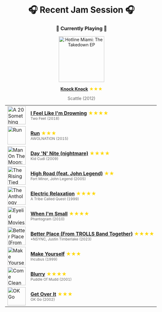 <div align='center'>

# 🎧 Recent Jam Session 🎧

<h3>🎵 Currently Playing 🎵</h3>

<a href="https://open.spotify.com/track/6cthJIumjsMpJBeDJ2w6Dn"><img src="https://i.scdn.co/image/ab67616d0000b27338515ef670537d024a158646" width="150" height="150" alt="Hotline Miami: The Takedown EP" /></a>

<b><a href="https://open.spotify.com/track/6cthJIumjsMpJBeDJ2w6Dn">Knock Knock</a></b><span style="color: gold;"> ★★★</span>

<span style="color: #666;">Scattle (2012)</span>

<table style='margin: 0 auto; max-width: 550px;'>
<tr>
<td width="60"><a href="https://open.spotify.com/track/3aauaXWRgwCMoykMbI0Jq1"><img src="https://i.scdn.co/image/ab67616d0000b273fe3a12c23f04549cef0fbe84" width="60" height="60" alt="A 20 Something Fuck" /></a></td>
<td><b><a href="https://open.spotify.com/track/3aauaXWRgwCMoykMbI0Jq1">I Feel Like I'm Drowning</a></b> <span style="color: gold;"> ★★★★</span><br><span style="font-size: 12px; color: #666;">Two Feet (2018)</span></td>
</tr>
<tr>
<td width="60"><a href="https://open.spotify.com/track/2wIC3jqtTK78zQMdj1DRLu"><img src="https://i.scdn.co/image/ab67616d0000b273f7b69bb1db06fec7f326d6f7" width="60" height="60" alt="Run" /></a></td>
<td><b><a href="https://open.spotify.com/track/2wIC3jqtTK78zQMdj1DRLu">Run</a></b> <span style="color: gold;"> ★★★</span><br><span style="font-size: 12px; color: #666;">AWOLNATION (2015)</span></td>
</tr>
<tr>
<td width="60"><a href="https://open.spotify.com/track/5wfllwdjglyQislkskYLBv"><img src="https://i.scdn.co/image/ab67616d0000b273a487deeecb334b6619489d74" width="60" height="60" alt="Man On The Moon: The End Of Day (Deluxe)" /></a></td>
<td><b><a href="https://open.spotify.com/track/5wfllwdjglyQislkskYLBv">Day 'N' Nite (nightmare)</a></b> <span style="color: gold;"> ★★★★</span><br><span style="font-size: 12px; color: #666;">Kid Cudi (2009)</span></td>
</tr>
<tr>
<td width="60"><a href="https://open.spotify.com/track/2YdrFOfNZeKdQOUYw9duoA"><img src="https://i.scdn.co/image/ab67616d0000b273617b7d3433ff3a447faa7c08" width="60" height="60" alt="The Rising Tied" /></a></td>
<td><b><a href="https://open.spotify.com/track/2YdrFOfNZeKdQOUYw9duoA">High Road (feat. John Legend)</a></b> <span style="color: gold;"> ★★</span><br><span style="font-size: 12px; color: #666;">Fort Minor, John Legend (2005)</span></td>
</tr>
<tr>
<td width="60"><a href="https://open.spotify.com/track/0eEXcw3JLVXcRxYrVYMy68"><img src="https://i.scdn.co/image/ab67616d0000b273b1ddb9f5f519e0d37bc94a53" width="60" height="60" alt="The Anthology" /></a></td>
<td><b><a href="https://open.spotify.com/track/0eEXcw3JLVXcRxYrVYMy68">Electric Relaxation</a></b> <span style="color: gold;"> ★★★★</span><br><span style="font-size: 12px; color: #666;">A Tribe Called Quest (1999)</span></td>
</tr>
<tr>
<td width="60"><a href="https://open.spotify.com/track/1U3BASc885MPCYOzYwOIpO"><img src="https://i.scdn.co/image/ab67616d0000b2735f192d3bcd5fed10b0884af9" width="60" height="60" alt="Eyelid Movies" /></a></td>
<td><b><a href="https://open.spotify.com/track/1U3BASc885MPCYOzYwOIpO">When I'm Small</a></b> <span style="color: gold;"> ★★★★</span><br><span style="font-size: 12px; color: #666;">Phantogram (2010)</span></td>
</tr>
<tr>
<td width="60"><a href="https://open.spotify.com/track/1bHnRc60O1N0l3PbHjaKyK"><img src="https://i.scdn.co/image/ab67616d0000b27300693a6a40d04ca03bf155cc" width="60" height="60" alt="Better Place (From TROLLS Band Together)" /></a></td>
<td><b><a href="https://open.spotify.com/track/1bHnRc60O1N0l3PbHjaKyK">Better Place (From TROLLS Band Together)</a></b> <span style="color: gold;"> ★★★★</span><br><span style="font-size: 12px; color: #666;">*NSYNC, Justin Timberlake (2023)</span></td>
</tr>
<tr>
<td width="60"><a href="https://open.spotify.com/track/7GkgOD5KQtoOFXYyY9mySX"><img src="https://i.scdn.co/image/ab67616d0000b27374fad40214d982351347e46e" width="60" height="60" alt="Make Yourself" /></a></td>
<td><b><a href="https://open.spotify.com/track/7GkgOD5KQtoOFXYyY9mySX">Make Yourself</a></b> <span style="color: gold;"> ★★★</span><br><span style="font-size: 12px; color: #666;">Incubus (1999)</span></td>
</tr>
<tr>
<td width="60"><a href="https://open.spotify.com/track/6lSr3iZTC144PKhvbPFzMp"><img src="https://i.scdn.co/image/ab67616d0000b2733c2bba46b66a3c8a83a53015" width="60" height="60" alt="Come Clean" /></a></td>
<td><b><a href="https://open.spotify.com/track/6lSr3iZTC144PKhvbPFzMp">Blurry</a></b> <span style="color: gold;"> ★★★★</span><br><span style="font-size: 12px; color: #666;">Puddle Of Mudd (2001)</span></td>
</tr>
<tr>
<td width="60"><a href="https://open.spotify.com/track/0SLOiJClXkAZluClYpke95"><img src="https://i.scdn.co/image/ab67616d0000b27363bd80f6f88dd62da7ef193c" width="60" height="60" alt="OK Go" /></a></td>
<td><b><a href="https://open.spotify.com/track/0SLOiJClXkAZluClYpke95">Get Over It</a></b> <span style="color: gold;"> ★★★</span><br><span style="font-size: 12px; color: #666;">OK Go (2002)</span></td>
</tr>
</table>
</div>

